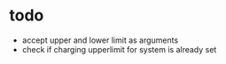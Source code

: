 # todo

- accept upper and lower limit as arguments
- check if charging upperlimit for system is already set

